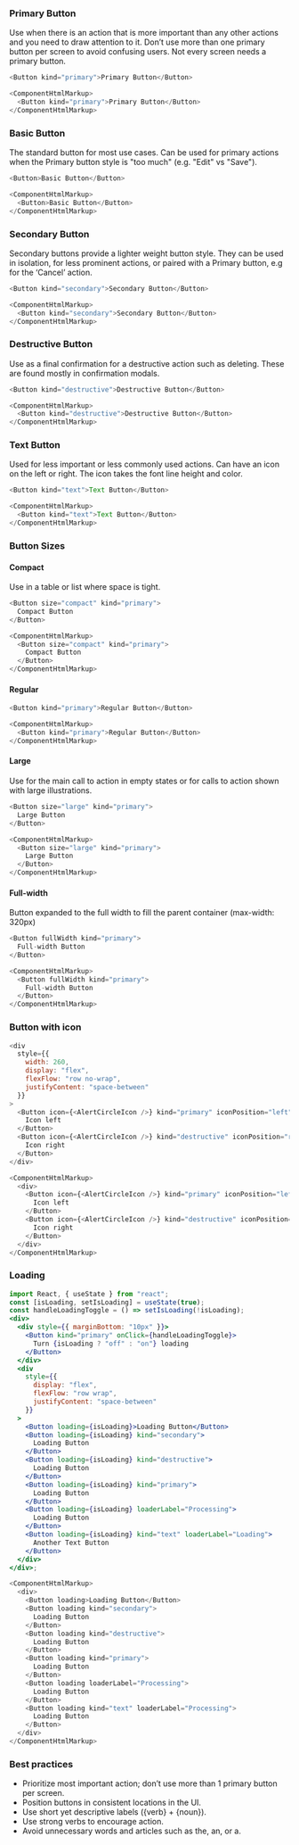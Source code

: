 ### Primary Button

Use when there is an action that is more important than any other actions and you need to draw attention to it. Don’t use more than one primary button per screen to avoid confusing users. Not every screen needs a primary button.

```js
<Button kind="primary">Primary Button</Button>
```

```js noeditor
<ComponentHtmlMarkup>
  <Button kind="primary">Primary Button</Button>
</ComponentHtmlMarkup>
```

### Basic Button

The standard button for most use cases. Can be used for primary actions when the Primary button style is "too much" (e.g. "Edit" vs "Save").

```js
<Button>Basic Button</Button>
```

```js noeditor
<ComponentHtmlMarkup>
  <Button>Basic Button</Button>
</ComponentHtmlMarkup>
```

### Secondary Button

Secondary buttons provide a lighter weight button style. They can be used in isolation, for less prominent actions, or paired with a Primary button, e.g for the ‘Cancel’ action.

```js
<Button kind="secondary">Secondary Button</Button>
```

```js noeditor
<ComponentHtmlMarkup>
  <Button kind="secondary">Secondary Button</Button>
</ComponentHtmlMarkup>
```

### Destructive Button

Use as a final confirmation for a destructive action such as deleting. These are found mostly in confirmation modals.

```js
<Button kind="destructive">Destructive Button</Button>
```

```js noeditor
<ComponentHtmlMarkup>
  <Button kind="destructive">Destructive Button</Button>
</ComponentHtmlMarkup>
```

### Text Button

Used for less important or less commonly used actions. Can have an icon on the left or right. The icon takes the font line height and color.

```js
<Button kind="text">Text Button</Button>
```

```js noeditor
<ComponentHtmlMarkup>
  <Button kind="text">Text Button</Button>
</ComponentHtmlMarkup>
```

### Button Sizes

#### Compact

Use in a table or list where space is tight.

```js
<Button size="compact" kind="primary">
  Compact Button
</Button>
```

```js noeditor
<ComponentHtmlMarkup>
  <Button size="compact" kind="primary">
    Compact Button
  </Button>
</ComponentHtmlMarkup>
```

#### Regular

```js
<Button kind="primary">Regular Button</Button>
```

```js noeditor
<ComponentHtmlMarkup>
  <Button kind="primary">Regular Button</Button>
</ComponentHtmlMarkup>
```

#### Large

Use for the main call to action in empty states or for calls to action shown with large illustrations.

```js
<Button size="large" kind="primary">
  Large Button
</Button>
```

```js noeditor
<ComponentHtmlMarkup>
  <Button size="large" kind="primary">
    Large Button
  </Button>
</ComponentHtmlMarkup>
```

#### Full-width

Button expanded to the full width to fill the parent container (max-width: 320px)

```js
<Button fullWidth kind="primary">
  Full-width Button
</Button>
```

```js noeditor
<ComponentHtmlMarkup>
  <Button fullWidth kind="primary">
    Full-width Button
  </Button>
</ComponentHtmlMarkup>
```

### Button with icon

```js
<div
  style={{
    width: 260,
    display: "flex",
    flexFlow: "row no-wrap",
    justifyContent: "space-between"
  }}
>
  <Button icon={<AlertCircleIcon />} kind="primary" iconPosition="left">
    Icon left
  </Button>
  <Button icon={<AlertCircleIcon />} kind="destructive" iconPosition="right">
    Icon right
  </Button>
</div>
```

```js noeditor
<ComponentHtmlMarkup>
  <div>
    <Button icon={<AlertCircleIcon />} kind="primary" iconPosition="left">
      Icon left
    </Button>
    <Button icon={<AlertCircleIcon />} kind="destructive" iconPosition="right">
      Icon right
    </Button>
  </div>
</ComponentHtmlMarkup>
```

### Loading

```jsx
import React, { useState } from "react";
const [isLoading, setIsLoading] = useState(true);
const handleLoadingToggle = () => setIsLoading(!isLoading);
<div>
  <div style={{ marginBottom: "10px" }}>
    <Button kind="primary" onClick={handleLoadingToggle}>
      Turn {isLoading ? "off" : "on"} loading
    </Button>
  </div>
  <div
    style={{
      display: "flex",
      flexFlow: "row wrap",
      justifyContent: "space-between"
    }}
  >
    <Button loading={isLoading}>Loading Button</Button>
    <Button loading={isLoading} kind="secondary">
      Loading Button
    </Button>
    <Button loading={isLoading} kind="destructive">
      Loading Button
    </Button>
    <Button loading={isLoading} kind="primary">
      Loading Button
    </Button>
    <Button loading={isLoading} loaderLabel="Processing">
      Loading Button
    </Button>
    <Button loading={isLoading} kind="text" loaderLabel="Loading">
      Another Text Button
    </Button>
  </div>
</div>;
```

```js noeditor
<ComponentHtmlMarkup>
  <div>
    <Button loading>Loading Button</Button>
    <Button loading kind="secondary">
      Loading Button
    </Button>
    <Button loading kind="destructive">
      Loading Button
    </Button>
    <Button loading kind="primary">
      Loading Button
    </Button>
    <Button loading loaderLabel="Processing">
      Loading Button
    </Button>
    <Button loading kind="text" loaderLabel="Processing">
      Loading Button
    </Button>
  </div>
</ComponentHtmlMarkup>
```

### Best practices

- Prioritize most important action; don’t use more than 1 primary button per screen.
- Position buttons in consistent locations in the UI.
- Use short yet descriptive labels ({verb} + {noun}).
- Use strong verbs to encourage action.
- Avoid unnecessary words and articles such as the, an, or a.
